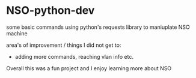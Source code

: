 # NSO-python-dev
some basic commands using python's requests library to maniuplate NSO machine

area's of improvement / things I did not get to:
- adding more commands, reaching vlan info etc.

Overall this was a fun project and I enjoy learning more about NSO 
